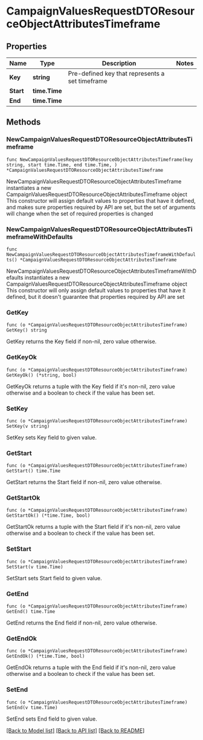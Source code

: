 # CampaignValuesRequestDTOResourceObjectAttributesTimeframe

## Properties

Name | Type | Description | Notes
------------ | ------------- | ------------- | -------------
**Key** | **string** | Pre-defined key that represents a set timeframe | 
**Start** | **time.Time** |  | 
**End** | **time.Time** |  | 

## Methods

### NewCampaignValuesRequestDTOResourceObjectAttributesTimeframe

`func NewCampaignValuesRequestDTOResourceObjectAttributesTimeframe(key string, start time.Time, end time.Time, ) *CampaignValuesRequestDTOResourceObjectAttributesTimeframe`

NewCampaignValuesRequestDTOResourceObjectAttributesTimeframe instantiates a new CampaignValuesRequestDTOResourceObjectAttributesTimeframe object
This constructor will assign default values to properties that have it defined,
and makes sure properties required by API are set, but the set of arguments
will change when the set of required properties is changed

### NewCampaignValuesRequestDTOResourceObjectAttributesTimeframeWithDefaults

`func NewCampaignValuesRequestDTOResourceObjectAttributesTimeframeWithDefaults() *CampaignValuesRequestDTOResourceObjectAttributesTimeframe`

NewCampaignValuesRequestDTOResourceObjectAttributesTimeframeWithDefaults instantiates a new CampaignValuesRequestDTOResourceObjectAttributesTimeframe object
This constructor will only assign default values to properties that have it defined,
but it doesn't guarantee that properties required by API are set

### GetKey

`func (o *CampaignValuesRequestDTOResourceObjectAttributesTimeframe) GetKey() string`

GetKey returns the Key field if non-nil, zero value otherwise.

### GetKeyOk

`func (o *CampaignValuesRequestDTOResourceObjectAttributesTimeframe) GetKeyOk() (*string, bool)`

GetKeyOk returns a tuple with the Key field if it's non-nil, zero value otherwise
and a boolean to check if the value has been set.

### SetKey

`func (o *CampaignValuesRequestDTOResourceObjectAttributesTimeframe) SetKey(v string)`

SetKey sets Key field to given value.


### GetStart

`func (o *CampaignValuesRequestDTOResourceObjectAttributesTimeframe) GetStart() time.Time`

GetStart returns the Start field if non-nil, zero value otherwise.

### GetStartOk

`func (o *CampaignValuesRequestDTOResourceObjectAttributesTimeframe) GetStartOk() (*time.Time, bool)`

GetStartOk returns a tuple with the Start field if it's non-nil, zero value otherwise
and a boolean to check if the value has been set.

### SetStart

`func (o *CampaignValuesRequestDTOResourceObjectAttributesTimeframe) SetStart(v time.Time)`

SetStart sets Start field to given value.


### GetEnd

`func (o *CampaignValuesRequestDTOResourceObjectAttributesTimeframe) GetEnd() time.Time`

GetEnd returns the End field if non-nil, zero value otherwise.

### GetEndOk

`func (o *CampaignValuesRequestDTOResourceObjectAttributesTimeframe) GetEndOk() (*time.Time, bool)`

GetEndOk returns a tuple with the End field if it's non-nil, zero value otherwise
and a boolean to check if the value has been set.

### SetEnd

`func (o *CampaignValuesRequestDTOResourceObjectAttributesTimeframe) SetEnd(v time.Time)`

SetEnd sets End field to given value.



[[Back to Model list]](../README.md#documentation-for-models) [[Back to API list]](../README.md#documentation-for-api-endpoints) [[Back to README]](../README.md)



